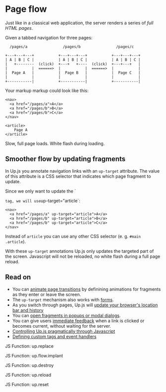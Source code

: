 Page flow
=========

Just like in a classical web application, the server renders a series of *full HTML pages*.

Given a tabbed navigation for three pages:

```
  /pages/a                /pages/b                /pages/c

+---+---+---+           +---+---+---+           +---+---+---+
| A | B | C |           | A | B | C |           | A | B | C |
|   +--------  (click)  +---+   +----  (click)  +---+---+   |
|           |  ======>  |           |  ======>  |           |
|  Page A   |           |  Page B   |           |  Page C   |
|           |           |           |           |           |
+-----------|           +-----------|           +-----------|
```

Your markup markup could look like this:

```
<nav>
  <a href="/pages/a">A</a>
  <a href="/pages/b">B</a>
  <a href="/pages/b">C</a>
</nav>

<article>
    Page A
</article>
```

Slow, full page loads. White flash during loading.


Smoother flow by updating fragments
-----------------------------------

In Up.js you annotate navigation links with an `up-target` attribute.
The value of this attribute is a CSS selector that indicates which page
fragment to update.

Since we only want to update the ´<article>` tag, we will use `up-target="article`:


```
<nav>
  <a href="/pages/a" up-target="article">A</a>
  <a href="/pages/b" up-target="article">B</a>
  <a href="/pages/b" up-target="article">C</a>
</nav>
```

Instead of `article` you can use any other CSS selector (e. g.  `#main .article`).

With these `up-target` annotations Up.js only updates the targeted part of the screen.
Javascript will not be reloaded, no white flash during a full page reload.


Read on
-------

- You can [animate page transitions](#) by definining animations for fragments as they enter or leave the screen.
- The `up-target` mechanism also works with [forms](#form).
- As you switch through pages, Up.js will [update your browser's location bar and history](#history)
- You can [open fragments in popups or modal dialogs](#modal).
- You can give users [immediate feedback](#navigation) when a link is clicked or becomes current, without waiting for the server.
- [Controlling Up.js pragmatically through Javascript](#???)
- [Defining custom tags and event handlers](#magic)











JS Function: up.replace

JS Function: up.flow.implant

JS Function: up.destroy

JS Function: up.reload

JS Function: up.reset
